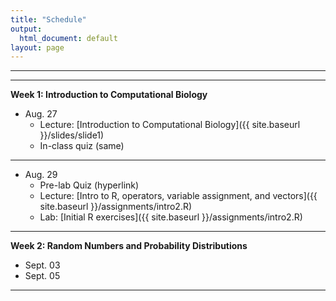 ```yaml
---
title: "Schedule"
output:
  html_document: default
layout: page
---
```


***

***

**Week 1: Introduction to Computational Biology**
* Aug. 27
    * Lecture: [Introduction to Computational Biology]({{ site.baseurl }}/slides/slide1)
    * In-class quiz (same)
***   

* Aug. 29
    * Pre-lab Quiz (hyperlink) 
    * Lecture:  [Intro to R, operators, variable assignment, and vectors]({{ site.baseurl }}/assignments/intro2.R) 
    * Lab: [Initial R exercises]({{ site.baseurl }}/assignments/intro2.R) 
    
*** 

**Week 2: Random Numbers and Probability Distributions**
  * Sept. 03
  * Sept. 05

***
